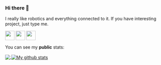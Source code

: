 ### Hi there 👋
 
I really like robotics and everything connected to it.  If you have interesting project, just type me. 

<a href="https://t.me/sevocrear"><img align="center" width="30" height="30" src="https://upload.wikimedia.org/wikipedia/commons/thumb/8/82/Telegram_logo.svg/512px-Telegram_logo.svg.png"></a>
<a href="https://www.linkedin.com/in/sevocrear"><img align="center" width="30" height="30" src="https://content.linkedin.com/content/dam/me/business/en-us/amp/brand-site/v2/bg/LI-Bug.svg.original.svg"></a>
<a href="https://sevocrear.github.io/en/files/CV/English_CV.pdf"><img align="center" width="30" height="30" src="https://pngimg.com/uploads/cv/cv_PNG38.png"></a>

You can see my **public** stats:

<a href="https://github.com/sevocrear">
  <img align="center" src="https://github-readme-stats.vercel.app/api/top-langs/?username=sevocrear&layout=compact&langs_count=8&theme=radical" />
</a>
<a href="https://github.com/sevocrear">
  <img align="center" src="https://github-readme-stats.anuraghazra1.vercel.app/api?username=sevocrear&line_height=24&show_icons=true&theme=radical&layout=compact" alt="My github stats" />  
</a>  
